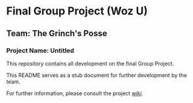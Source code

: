# Final Group Project (Woz U)

## Team: **The Grinch&apos;s Posse**

### Project Name: Untitled

This repository contains all development on the final Group Project.

This README serves as a stub document for further development by the team.

For further information, please consult the project
[wiki](https://github.com/Woz-U-Group-Projects/team-the-grinchs-posse/wiki).

